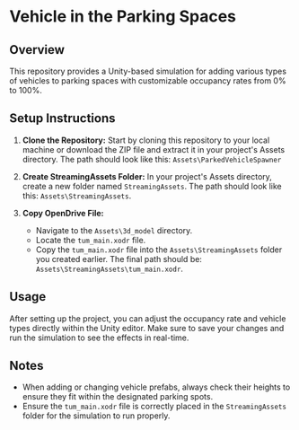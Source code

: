 # Vehicle in the Parking Spaces 

## Overview
This repository provides a Unity-based simulation for adding various types of vehicles to parking spaces with customizable occupancy rates from 0% to 100%.

## Setup Instructions

1. **Clone the Repository:** Start by cloning this repository to your local machine or download the ZIP file and extract it in your project's Assets directory. The path should look like this: `Assets\ParkedVehicleSpawner`

2. **Create StreamingAssets Folder:** In your project's Assets directory, create a new folder named `StreamingAssets`. The path should look like this: `Assets\StreamingAssets`.

3. **Copy OpenDrive File:**
   - Navigate to the `Assets\3d_model` directory.
   - Locate the `tum_main.xodr` file.
   - Copy the `tum_main.xodr` file into the `Assets\StreamingAssets` folder you created earlier. The final path should be: `Assets\StreamingAssets\tum_main.xodr`.

## Usage
After setting up the project, you can adjust the occupancy rate and vehicle types directly within the Unity editor. Make sure to save your changes and run the simulation to see the effects in real-time.

## Notes
- When adding or changing vehicle prefabs, always check their heights to ensure they fit within the designated parking spots.
- Ensure the `tum_main.xodr` file is correctly placed in the `StreamingAssets` folder for the simulation to run properly.

